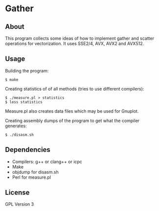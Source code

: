 # Gather #

## About ##

This program collects some ideas of how to implement gather and scatter
operations for vectorization. It uses SSE2/4, AVX, AVX2 and AVX512.

## Usage ##

Building the program:

    $ make

Creating statistics of of all methods (tries to use different compilers):

    $ ./measure.pl > statistics
    $ less statistics

Measure.pl also creates data files which may be used for Gnuplot.

Creating assembly dumps of the program to get what the compiler generates:

    $ ./disasm.sh

## Dependencies ##

- Compilers: g++ or clang++ or icpc
- Make
- objdump for disasm.sh
- Perl for measure.pl

## License ##

GPL Version 3
